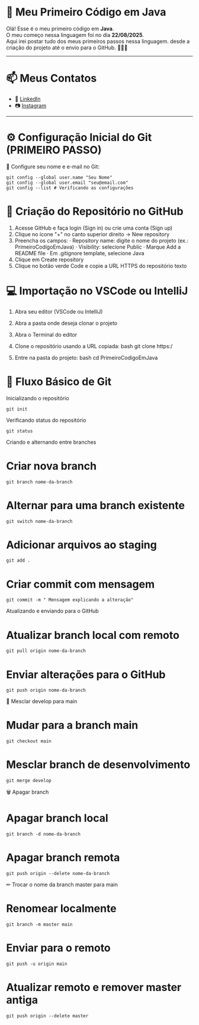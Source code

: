 # 🚀 Meu Primeiro Código em Java

Olá! Esse é o meu primeiro código em **Java**.  
O meu começo nessa linguagem foi no dia **22/08/2025**.  
Aqui irei postar tudo dos meus primeiros passos nessa linguagem.
 desde a criação do projeto até o envio para o GitHub. 👨‍💻✨

---
# 📫 Meus Contatos

- 🔗 [LinkedIn](https://www.linkedin.com/in/seu-linkedin)
- 📷 [Instagram](https://www.instagram.com/seu-instagram)
---

# ⚙️ Configuração Inicial do Git (PRIMEIRO PASSO)

🔧 Configure seu nome e e-mail no Git:
```
git config --global user.name "Seu Nome"
git config --global user.email "seu@email.com"
git config --list # Verificando as configurações
```
 # 🌳 Criação do Repositório no GitHub

1. Acesse GitHub e faça login (Sign in) ou crie uma conta (Sign up)
2. Clique no ícone "+" no canto superior direito → New repository
3. Preencha os campos:
   · Repository name: digite o nome do projeto (ex.: PrimeiroCodigoEmJava)
   · Visibility: selecione Public
   · Marque Add a README file
   · Em .gitignore template, selecione Java
4. Clique em Create repository
5. Clique no botão verde Code e copie a URL HTTPS do repositório
   texto


# 💻 Importação no VSCode ou IntelliJ 

1. Abra seu editor (VSCode ou IntelliJ)
2. Abra a pasta onde deseja clonar o projeto
3. Abra o Terminal do editor
4. Clone o repositório usando a URL copiada:
   bash
   git clone https:/

5. Entre na pasta do projeto:
   bash
   cd PrimeiroCodigoEmJava

# 🌿 Fluxo Básico de Git 

Inicializando o repositório

```
git init
```

Verificando status do repositório

``` 
git status
```

Criando e alternando entre branches

# Criar nova branch

```
git branch nome-da-branch
```

# Alternar para uma branch existente

```
git switch nome-da-branch
```

# Adicionar arquivos ao staging
```
git add .
```

# Criar commit com mensagem

```
git commit -m " Mensagem explicando a alteração"
```

Atualizando e enviando para o GitHub


# Atualizar branch local com remoto
```
git pull origin nome-da-branch
```

# Enviar alterações para o GitHub
```
git push origin nome-da-branch
```

🔄 Mesclar develop para main 

# Mudar para a branch main
```
git checkout main
```

# Mesclar branch de desenvolvimento
```
git merge develop
```


🗑 Apagar branch

# Apagar branch local

```
git branch -d nome-da-branch
```

# Apagar branch remota
```
git push origin --delete nome-da-branch
```

✏ Trocar o nome da branch master para main

# Renomear localmente

```
git branch -m master main
```

# Enviar para o remoto

```
git push -u origin main
```

# Atualizar remoto e remover master antiga

```
git push origin --delete master
```
